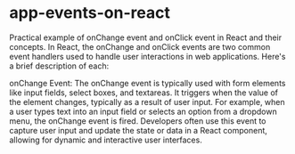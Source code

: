 # app-events-on-react
Practical example of onChange event and onClick event in React and their concepts.
In React, the onChange and onClick events are two common event handlers used to handle user interactions in web applications. Here's a brief description of each:

onChange Event:
The onChange event is typically used with form elements like input fields, select boxes, and textareas.
It triggers when the value of the element changes, typically as a result of user input.
For example, when a user types text into an input field or selects an option from a dropdown menu, the onChange event is fired.
Developers often use this event to capture user input and update the state or data in a React component, allowing for dynamic and interactive user interfaces.
